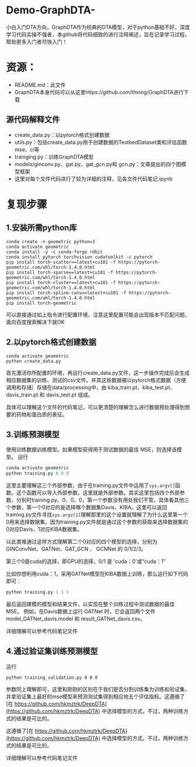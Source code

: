 # Demo-GraphDTA-
小白入门DTA方向，GraphDTA作为经典的DTA模型，对于python基础不好，深度学习代码实操不强者，本github将代码细致的进行注释阐述，旨在记录学习过程，帮助更多入门者尽快入门！
# 资源：

- README.md：此文件
- GraphDTA本身代码可以从这里https://github.com/thinng/GraphDTA进行下载

## 源代码解释文件

- create_data.py：以pytorch格式创建数据
- utils.py：包括create_data.py用于创建数据的TestbedDataset类和评估函数mse、ci等
- trainging.py：训练GraphDTA模型
- models/ginconv.py、gat.py、gat_gcn.py和 gcn.py：文章提出的四个图模型框架
- 这里对每个文件代码进行了较为详细的注释，见各文件代码笔记.ipynb

# 复现步骤

## 1.安装所需python库

```
conda create -n geometric python=3
conda activate geometric
conda install -y -c conda-forge rdkit
conda install pytorch torchvision cudatoolkit -c pytorch
pip install torch-scatter==latest+cu101 -f https://pytorch-geometric.com/whl/torch-1.4.0.html
pip install torch-sparse==latest+cu101 -f https://pytorch-geometric.com/whl/torch-1.4.0.html
pip install torch-cluster==latest+cu101 -f https://pytorch-geometric.com/whl/torch-1.4.0.html
pip install torch-spline-conv==latest+cu101 -f https://pytorch-geometric.com/whl/torch-1.4.0.html
pip install torch-geometric
```

可以直接通过如上指令进行配置环境，注意这里配置可能会出现版本不匹配问题，面向百度搜索解决下就OK

## 2.以pytorch格式创建数据

```
conda activate geometric 
python create_data.py
```

首先激活你所配置的环境，再运行create_data.py文件，这一步操作完成后会生成相应数据集的训练、测试的csv文件。并其这些数据被以pytorch格式数据（方便调用和存储）存储在data/processing中，由 kiba_train.pt、kiba_test.pt、davis_train.pt 和 davis_test.pt 组成。

具体可以理解这个文件的代码笔记，可以更清楚的理解怎么进行数据预处理得到想要的药物和蛋白质的表征。

## 3.训练预测模型

使用训练数据训练模型。如果模型获得用于测试数据的最佳 MSE，则选择该模型。
运行

```python
conda activate geometric
python training.py 0 0 0
```

这里主要理解这三个外部参数，由于在training.py文件中运用了`sys.argv[]`函数，这个函数可以导入外部参数，这里就是外部参数。其实这里包括四个外部参数，分别时training.py、0、0、0，第一个参数没有用处我们不管，具体看其他三个参数，第一个0对应的是选择哪个数据集Davis、KIBA。这里可以返回training.py文件寻找`sys.argv[1]`理解那里的这个设置就理解了为什么这里第一个0用来选择数据集，因为training.py文件就是通过这个参数的获取来选择数据集的0对应Davis，1对应KIBA数据集。

以此类推通过这样方式理解第二个0对应的四个模型的选择，分别为 GINConvNet、GATNet、GAT_GCN 、 GCNNet 的 0/1/2/3。

第三个0是cuda的选择，即GPU的选择，0/1 是 'cuda：0'或“cuda：1”

比如你想利用cuda：1，采用GATNet模型在KIBA数据上训练，那么运行如下代码即可：

```python
python training.py 1 1 1
```

最后返回建模的模型和结果文件，以实现在整个训练过程中测试数据的最佳 MSE。 例如，在Davis数据上运行 GATNet 时，它会返回两个文件 model_GATNet_davis.model 和 result_GATNet_davis.csv。

详细理解可以参考代码笔记文件

## 4.通过验证集训练预测模型

运行

```
python training_validation.py 0 0 0
```

参数同上理解即可，这里和刚刚的区别在于我们是否分割训练集为训练和验证集，并拿验证集上最好的mse模型来预测测试集得到相应地五个评估指标。这遵循了[在 https://github.com/hkmztrk/DeepDTA](https://github.com/hkmztrk/DeepDTA) 中选择模型的方式。不过，两种训练方式的结果是可比的。

这遵循了[在 https://github.com/hkmztrk/DeepDTA](https://github.com/hkmztrk/DeepDTA) 中选择模型的方式。不过，两种训练方式的结果是可比的。

详细理解可以参考代码笔记文件
